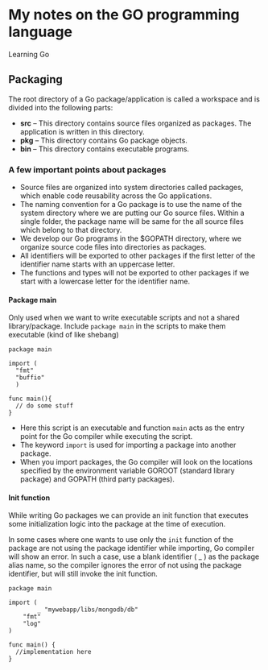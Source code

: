 # My notes on the GO programming language
Learning Go

## Packaging
The root directory of a Go package/application is called a workspace and is divided into the following parts:

- **src** – This directory contains source files organized as packages. The application is written in this directory.
- **pkg** – This directory contains Go package objects.
- **bin** – This directory contains executable programs.

### A few important points about packages
- Source files are organized into system directories called packages, which enable code reusability across the Go applications.
- The naming convention for a Go package is to use the name of the system directory where we are putting our Go source files. Within a single folder, the package name will be same for the all source files which belong to that directory.
- We develop our Go programs in the $GOPATH directory, where we organize source code files into directories as packages.
- All identifiers will be exported to other packages if the first letter of the identifier name starts with an uppercase letter.
- The functions and types will not be exported to other packages if we start with a lowercase letter for the identifier name.

#### Package main
Only used when we want to write executable scripts and not a shared library/package.
Include `package main` in the scripts to make them executable (kind of like shebang)
```
package main

import (
  "fmt"
  "buffio"
  )

func main(){
  // do some stuff
}
```

- Here this script is an executable and function `main` acts as the entry point for the Go compiler while executing the script.
- The keyword `import` is used for importing a package into another package.
- When you import packages, the Go compiler will look on the locations specified by the environment variable GOROOT (standard library package) and GOPATH (third party packages).

#### Init function
While writing Go packages we can provide an init function that executes some initialization logic into the package at the time of execution.

In some cases where one wants to use only the `init` function of the package are not using the package identifier while importing, Go compiler will show an error.
In such a case, use a blank identifier ( _ ) as the package alias name, so the compiler ignores the error of not using the package identifier, but will still invoke the init function.

```
package main

import (
        _ "mywebapp/libs/mongodb/db"
	"fmt"
	"log"
)

func main() {
  //implementation here
}
```

